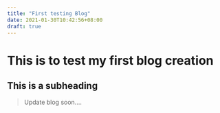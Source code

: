 ```yaml
---
title: "First testing Blog"
date: 2021-01-30T10:42:56+08:00
draft: true
---
```

# This is to test my first blog creation


## This is a subheading
>Update blog soon....
